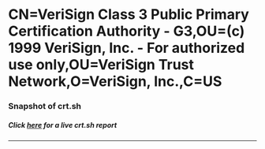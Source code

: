 # CN=VeriSign Class 3 Public Primary Certification Authority - G3,OU=(c) 1999 VeriSign\, Inc. - For authorized use only,OU=VeriSign Trust Network,O=VeriSign\, Inc.,C=US
### Snapshot of crt.sh
##### Click [here](https://crt.sh/?q=Serial_4C00361BE5082BA9AACE740A053EFB34) for a live crt.sh report

---
